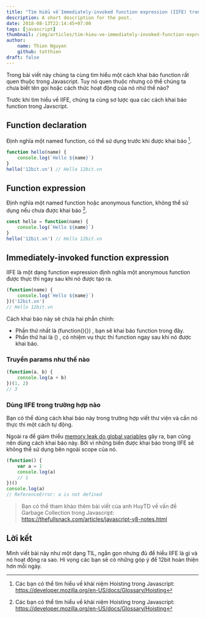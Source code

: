 ```yaml
---
title: "Tìm hiểu về Immediately-invoked function expression (IIFE) trong Javascript"
description: A short description for the post.
date: 2018-08-13T22:14:45+07:00
tags: [javascript]
thumbnail: /img/articles/tim-hieu-ve-immediately-invoked-function-expression-iife-trong-javascript.png
author:
    name: Thien Nguyen
    github: tatthien
draft: false
---
```


Trong bài viết này chúng ta cùng tìm hiểu một cách khai báo function rất quen thuộc trong Javascript. Tuy nó quen thuộc nhưng có thể chúng ta chưa biết tên gọi hoặc cách thức hoạt động của nó nhứ thế nào?

Trước khi tìm hiểu về IIFE, chúng ta cùng sơ lược qua các cách khai báo function trong Javscript.

## Function declaration

Định nghĩa một named function, có thể sử dụng trước khi được khai báo [^1].

```javascript
function hello(name) {
    console.log(`Hello ${name}`)
}
hello('12bit.vn') // Hello 12bit.vn
```

[^1]: Các bạn có thể tìm hiểu về khái niệm Hoisting trong Javascript: https://developer.mozilla.org/en-US/docs/Glossary/Hoisting

## Function expression

Định nghĩa một named function hoặc anonymous function, không thể sử dụng nếu chưa được khai báo [^1].

```javascript
const hello = function(name) {
    console.log(`Hello ${name}`)
}
hello('12bit.vn') // Hello 12bit.vn
```

## Immediately-invoked function expression

IIFE là một dạng function expression định nghĩa một anonymous function được thực thi ngay sau khi nó được tạo ra.

```javascript
(function(name) {
    console.log(`Hello ${name}`)
})('12bit.vn')
// Hello 12bit.vn
```
Cách khai báo này sẽ chứa hai phần chính:

- Phần thứ nhất là (function(){}) , bạn sẽ khai báo function trong đây.
- Phần thứ hai là () , có nhiệm vụ thực thi function ngay sau khi nó được khai báo.

### Truyền params như thế nào

```javascript
(function(a, b) {
    console.log(a + b)
})(1, 2)
// 3
```

### Dùng IIFE trong trường hợp nào

Bạn có thể dùng cách khai báo này trong trường hợp viết thư viện và cần nó thực thi một cách tự động.

Ngoài ra để giảm thiểu [memory leak do global variables](https://auth0.com/blog/four-types-of-leaks-in-your-javascript-code-and-how-to-get-rid-of-them/) gây ra, bạn cũng nên dùng cách khai báo này. Bởi vì những biến được khai báo trong IIFE sẽ không thể sử dụng bên ngoài scope của nó.

```javascript
(function() {
    var a = 1
    console.log(a)
    // 1
})()
console.log(a)
// ReferenceError: a is not defined
```

> Bạn có thể tham khảo thêm bài viết của anh HuyTD về vấn đề Garbage Collection trong Javascript: https://thefullsnack.com/articles/javascript-v8-notes.html

## Lời kết

Mình viết bài này như một dạng TIL, ngắn gọn nhưng đủ để hiểu IIFE là gì và nó hoạt động ra sao. Hi vọng các bạn sẽ có những góp ý để 12bit hoàn thiện hơn mỗi ngày.
